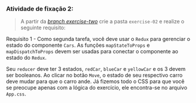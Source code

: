 ###  Atividade de fixação 2:
> A partir da _[branch exercise-two](https://github.com/tryber/exercise-react-with-redux-intro/tree/exercise-two)_ crie a pasta `exercise-02` e realize o seguinte requisito:

Requisito 1 - Como segunda tarefa, você deve usar o `Redux` para gerenciar o estado do componente `Cars`. As funções `mapStateToProps` e `mapDispatchToProps` devem ser usadas para conectar o componente ao estado do `Redux`.

Seu `reducer` deve ter 3 estados, `redCar`, `blueCar` e `yellowCar` e os 3 devem ser booleanos. Ao clicar no botão `Move`, o estado de seu respectivo carro deve mudar para que o carro ande. Já fizemos todo o CSS para que você se preocupe apenas com a lógica do exercício, ele encontra-se no arquivo `App.css`.




